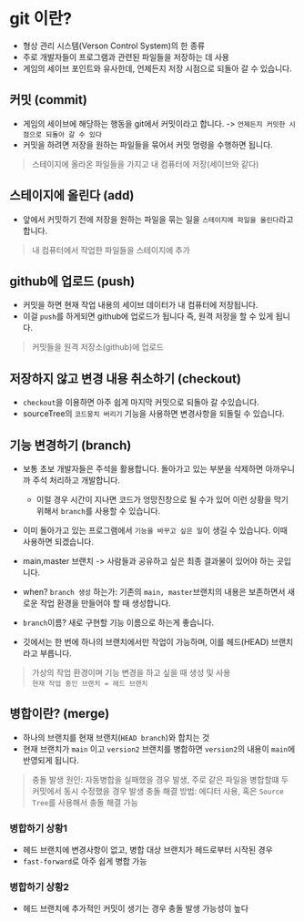 # git 이란?

- 형상 관리 시스템(Verson Control System)의 한 종류
- 주로 개발자들이 프로그램과 관련된 파일들을 저장하는 데 사용
- 게임의 세이브 포인트와 유사한데, 언제든지 저장 시점으로 되돌아 갈 수 있습니다.


## 커밋 (commit)

- 게임의 세이브에 해당하는 행동을 git에서 커밋이라고 합니다. -> `언제든지 커밋한 시점으로 되돌아 갈 수 있다`
- 커밋을 하려면 저장을 원하는 파일들을 묶어서 커밋 멍령을 수행하면 됩니다.

> 스테이지에 올라온 파일들을 가지고 내 컴퓨터에 저장(세이브와 같다)


## 스테이지에 올린다 (add)

- 앞에서 커밋하기 전에 저장을 원하는 파일을 묶는 일을 `스테이지에 파일을 올린다`라고 합니다.

> 내 컴퓨터에서 작업한 파일들을 스테이지에 추가


## github에 업로드 (push)

- 커밋을 하면 현재 작업 내용의 세이브 데이터가 내 컴퓨터에 저장됩니다.
- 이걸 `push`를 하게되면 github에 업로드가 됩니다 즉, 원격 저장을 할 수 있게 됩니다.

> 커밋들을 원격 저장소(github)에 업로드  


## 저장하지 않고 변경 내용 취소하기 (checkout)

- `checkout`을 이용하면 아주 쉽게 마지막 커밋으로 되돌아 갈 수있습니다.
- sourceTree의 `코드뭉치 버리기` 기능을 사용하면 변경사항을 되돌릴 수 있습니다.


## 기능 변경하기 (branch)

- 보통 초보 개발자들은 주석을 활용합니다. 돌아가고 있는 부분을 삭제하면 아까우니까 주석 처리하고 개발합니다.
    + 이럴 경우 시간이 지나면 코드가 엉망진창으로 될 수가 있어 이런 상황을 막기 위해서 `branch`를 사용할 수 있습니다. 
- 이미 돌아가고 있는 프로그램에서 `기능을 바꾸고 싶은 일`이 생길 수 있습니다. 이때 사용하면 되겠습니다.

- main,master 브랜치 -> 사람들과 공유하고 싶은 최종 결과물이 있어야 하는 곳입니다.
- when? `branch 생성` 하는가: 기존의 `main, master`브랜치의 내용은 보존하면서 새로운 작업 환경을 만들어야 할 때 생성합니다.
- `branch`이름? 새로 구현할 기능 이름으로 하는게 좋습니다.
- 깃에서는 한 번에 하나의 브랜치에서만 작업이 가능하며, 이를 헤드(HEAD) 브랜치라고 부릅니다.

> 가상의 작업 환경이며 기능 변경을 하고 싶을 때 생성 및 사용  
> `현재 작업 중인 브랜치 = 헤드 브랜치`


## 병합이란? (merge)

- 하나의 브랜치를 현재 브랜치(`HEAD branch`)와 합치는 것 
- 현재 브랜치가 `main` 이고 `version2` 브랜치를 병합하면 `version2`의 내용이 `main`에 반영되게 됩니다.

> 충돌 발생 원인: 자동병합을 실패했을 경우 발생, 주로 같은 파일을 병합할떄 두 커밋에서 동시 수정했을 경우 발생
> 충돌 해결 방법: 에디터 사용, 혹은 `Source Tree`를 사용해서 충돌 해결 가능

### 병합하기 상황1
- 헤드 브랜치에 변경사항이 없고, 병합 대상 브랜치가 헤드로부터 시작된 경우
- `fast-forward`로 아주 쉽게 병합 가능

### 병합하기 상황2
- 헤드 브랜치에 추가적인 커밋이 생기는 경우 충돌 발생 가능성이 높다


